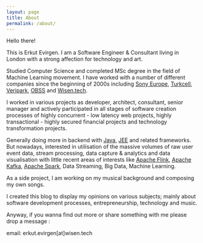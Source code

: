 ```yaml
---
layout: page
title: About
permalink: /about/
---
```

Hello there!

This is Erkut Evirgen. I am a Software Engineer & Consultant living in London with a strong affection for technology and art.

Studied Computer Science and completed MSc degree in the field of Machine Learning movement. I have worked with a number of different companies since the beginning of 2000s including <a href="https://www.sony.co.uk/" target="_blank">Sony Europe</a>,
<a href="https://www.turkcell.com/" target="_blank">Turkcell</a>, <a href="https://www.veripark.com/" target="_blank">Veripark</a>,
<a href="https://www.obss.co/" target="_blank">OBSS</a> and <a href="http://www.wisen.tech/" target="_blank">Wisen.tech</a>.

I worked in various projects as developer, architect, consultant, senior manager and
actively participated in all stages of software creation processes of highly concurrent - low latency web projects,
highly transactional - highly secured financial projects and technology transformation projects.

Generally doing more in backend with <a href="http://www.oracle.com/technetwork/java/index.html" target="_blank">Java</a>, <a href="http://www.oracle.com/technetwork/java/javaee/overview/index.html" target="_blank">JEE</a> and related frameworks.
But nowadays, interested in utilisation of the massive volumes of raw user event data, stream processing, data capture & analytics and data visualisation with little recent areas of interests like <a href='https://flink.apache.org/' target="_blank">Apache Flink</a>, <a href='https://kafka.apache.org/' target="_blank">Apache Kafka</a>,
<a href='https://spark.apache.org/' target="_blank">Apache Spark</a>, Data Streaming, Big Data, Machine Learning.

As a side project, I am working on my musical background and composing my own songs.

I created this blog to display my opinions on various subjects; mainly about software development processes, entrepreneurship, technology and music.

Anyway, if you wanna find out more or share something with me please drop a message :

email: erkut.evirgen[at]wisen.tech